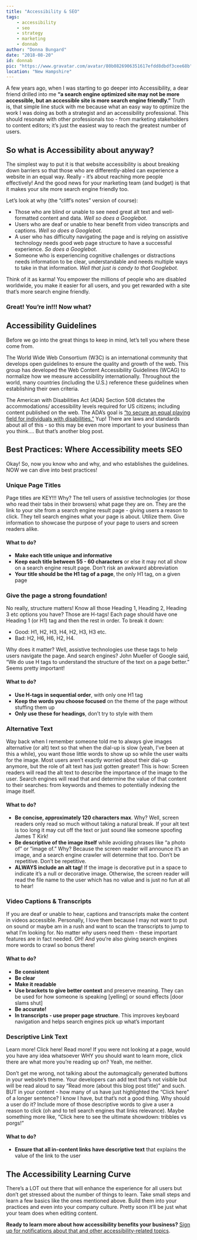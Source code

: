 ```yaml
---
title: "Accessibility & SEO"
tags:
    - accessibility
    - seo
    - strategy
    - marketing
    - donnab
author: "Donna Bungard"
date: "2018-08-20"
id: donnab
pic: "https://www.gravatar.com/avatar/80b0826906351617efdd8dbdf3cee68b"
location: "New Hampshire"
---
```


A few years ago, when I was starting to go deeper into Accessibility, a dear friend drilled into me **“a search engine optimized site may not be more accessible, but an accessible site is more search engine friendly.”** Truth is, that simple line stuck with me because what an easy way to optimize the work I was doing as both a strategist and an accessibility professional. This should resonate with other professionals too - from marketing stakeholders to content editors; it’s just the easiest way to reach the greatest number of users. 

So what is Accessibility about anyway?
-------
The simplest way to put it is that website accessibility is about breaking down barriers so that those who are differently-abled can experience a website in an equal way. Really - it’s about reaching more people effectively! And the good news for your marketing team (and budget) is that it makes your site more search engine friendly too. 

Let’s look at why (the “cliff’s notes” version of course):
* Those who are blind or unable to see need great alt text and well-formatted content and data. 
   _Well so does a Googlebot._
* Users who are deaf or unable to hear benefit from video transcripts and captions.
   _Well so does a Googlebot._
* A user who has difficulty navigating the page and is relying on assistive technology needs good web page structure to have a successful experience.
   _So does a Googlebot._
* Someone who is experiencing cognitive challenges or distractions needs information to be clear, understandable and needs multiple ways to take in that information.
   _Well that just is candy to that Googlebot._
	
Think of it as karma! You empower the millions of people who are disabled worldwide, you make it easier for all users, and you get rewarded with a site that’s more search engine friendly. 

### Great! You’re in!!! Now what? ###

Accessibility Guidelines
-------
Before we go into the great things to keep in mind, let’s tell you where these come from. 

The World Wide Web Consortium (W3C) is an international community that develops open guidelines to ensure the quality and growth of the web. This group has developed the Web Content Accessibility Guidelines (WCAG) to normalize how we measure accessibility internationally. Throughout the world, many countries (including the U.S.) reference these guidelines when establishing their own criteria. 

The American with Disabilities Act (ADA) Section 508 dictates the accommodations/ accessibility levels required for US citizens; including content published on the web. The ADA’s goal is [“to secure an equal playing field for individuals with disabilities.”](https://www.section508.gov/manage/laws-and-policies) Yup! There are laws and standards about all of this - so this may be even more important to your business than you think…. But that’s another blog post. 
	
Best Practices: Where Accessibility meets SEO
-------
Okay! So, now you know who and why, and who establishes the guidelines. NOW we can dive into best practices!

### Unique Page Titles ###
Page titles are KEY!!! Why? The tell users of assistive technologies (or those who read their tabs in their browsers) what page they are on. They are the link to your site from a search engine result page - giving users a reason to click. They tell search engines what your page is about. Utilize them. Give information to showcase the purpose of your page to users and screen readers alike. 

#### What to do? ####
* **Make each title unique and informative**
* **Keep each title between 55 - 60 characters** or else it may not all show on a search engine result page. Don’t risk an awkward abbreviation
* **Your title should be the H1 tag of a page**, the only H1 tag, on a given page 
	
	
### Give the page a strong foundation! ###
No really, structure matters! Know all those Heading 1, Heading 2, Heading 3 etc options you have? Those are H-tags! Each page should have one Heading 1 (or H1) tag and then the rest in order. To break it down:
* Good: H1, H2, H3, H4, H2, H3, H3 etc. 
* Bad: H2, H6, H6, H2, H4. 

Why does it matter? Well, assistive technologies use these tags to help users navigate the page. And search engines? John Mueller of Google said, “We do use H tags to  understand the structure of the text on a page better.” Seems pretty important!
#### What to do? ####
* **Use H-tags in sequential order**, with only one H1 tag
* **Keep the words you choose focused** on the theme of the page without stuffing them up
* **Only use these for headings**, don’t try to style with them
	
### Alternative Text ###
Way back when I remember someone told me to always give images alternative (or alt) text so that when the dial-up is slow (yeah, I’ve been at this a while), you want those little words to show up so while the user waits for the image. Most users aren’t exactly worried about their dial-up anymore, but the role of alt text has just gotten greater! This is how: Screen readers will read the alt text to describe the importance of the image to the user. Search engines will read that and determine the value of that content to their searches: from keywords and themes to potentially indexing the image itself. 

#### What to do? ####
* **Be concise, approximately 120 characters max**. Why? Well, screen readers only read so much without taking a natural break. If your alt text is too long it may cut off the text or just sound like someone spoofing James T Kirk! 
* **Be descriptive of the image itself** while avoiding phrases like “a photo of” or “image of.” Why? Because the screen reader will announce it’s an image, and a search engine crawler will determine that too. Don’t be repetitive. Don’t be repetitive. 
* **ALWAYS include an alt tag!** If the image is decorative put in a space to indicate it’s a null or decorative image. Otherwise, the screen reader will read the file name to the user which has no value and is just no fun at all to hear!

### Video Captions & Transcripts ### 
If you are deaf or unable to hear, captions and transcripts make the content in videos accessible. Personally, I love them because I may not want to put on sound or maybe am in a rush and want to scan the transcripts to jump to what I’m looking for. No matter *why* users need them - these important features are in fact needed. OH! And you’re also giving search engines more words to crawl so bonus there!
#### What to do? ####
* **Be consistent**
* **Be clear**
* **Make it readable**
* **Use brackets to give better context** and preserve meaning. They can be used for how someone is speaking [yelling] or sound effects [door slams shut]
* **Be accurate!**
* **In transcripts - use proper page structure**. This improves keyboard navigation and helps search engines pick up what’s important

### Descriptive Link Text ###
Learn more! Click here! Read more! 
If you were not looking at a page, would you have any idea whatsoever WHY you should want to learn more, click there are what more you’re reading up on? Yeah, me neither. 

Don’t get me wrong, not talking about the automagically generated buttons in your website’s theme. Your developers can add text that’s not visible but will be read aloud to say “Read more (about this blog post title)” and such. BUT in your content - how many of us have just highlighted the “Click here” of a longer sentence? I know I have, but that’s not a good thing. Why should a user do it? Include more of those descriptive words to give a user a reason to click (oh and to tell search engines that links relevance). Maybe something more like, “Click here to see the ultimate showdown: tribbles vs porgs!” 
#### What to do? ####
* **Ensure that all in-content links have descriptive text** that explains the value of the link to the user


The Accessibility Learning Curve
-------
There’s a LOT out there that will enhance the experience for all users but don’t get stressed about the number of things to learn. Take small steps and learn a few basics like the ones mentioned above. Build them into your practices and even into your company culture. Pretty soon it’ll be just what your team does when editing content. 


**Ready to learn more about how accessibility benefits your business?** [Sign up for notifications about that and other accessibility-related topics](https://thinktandem.io/contact/). 

